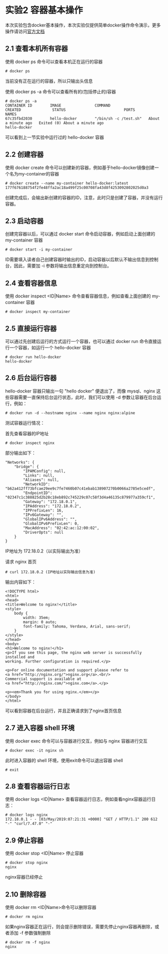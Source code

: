 # 实验2 容器基本操作

本次实验包含docker基本操作，本次实验仅提供简单docker操作命令演示，更多操作请访问[官方文档](https://docs.docker.com/)

## 2.1 查看本机所有容器
使用 docker ps 命令可以查看本机正在运行的容器
```
# docker ps
```
当前没有正在运行的容器，所以只输出头信息

使用 docker ps -a 命令可以查看所有的(包括停止的)容器
```
# docker ps -a
CONTAINER ID        IMAGE               COMMAND                 CREATED              STATUS                          PORTS               NAMES
67c35fbd2030        hello-docker        "/bin/sh -c /test.sh"   About a minute ago   Exited (0) About a minute ago                       hello-docker
```
可以看到上一节实验中运行过的 hello-docker 容器

## 2.2 创建容器
使用 docker create 命令可以创建新的容器，例如基于hello-docker镜像创建一个名为my-container的容器
```
# docker create --name my-container hello-docker:latest
177f676188754f2fe48ffa2ac18a499f25c00708fa43d8f4253092802025d0a3
```
创建完成后，会输出新创建的容器的ID，注意，此时只是创建了容器，并没有运行容器。

## 2.3 启动容器
创建完容器以后，可以通过 docker start 命令启动容器，例如启动上面创建的 my-container 容器

```
# docker start -i my-container
```
ID需要填入读者自己创建容器时输出的ID，启动容器以后默认不输出信息到控制台，因此，需要加 -i 参数将输出信息重定向到控制台。

## 2.4 查看容器信息
使用 docker inspect <ID|Name> 命令查看容器信息，例如查看上面创建的 my-container 容器
```
# docker inspect my-container
```

## 2.5 直接运行容器
可以通过先创建后运行的方式运行一个容器，也可以通过 docker run 命令直接运行一个容器，如运行一个 hello-docker 容器
```
# docker run hello-docker
hello-docker
```

## 2.6 后台运行容器
hello-docker 容器只输出一句 "hello docker" 便退出了，而像 mysql、nginx 这些容器需要一直保持后台运行状态，此时，我们可以使用 -d 参数让容器在后台运行，例如：
```
# docker run -d --hostname nginx --name nginx nginx:alpine
```

测试容器运行情况：

首先查看容器的IP地址

```
# docker inspect nginx
```

部分输出如下：
```
"Networks": {
    "bridge": {
        "IPAMConfig": null,
        "Links": null,
        "Aliases": null,
        "NetworkID": "b62a412ff73bfcae29ee9c7fe7460b07c41ebab138907270b0066a2785e5cedf",
        "EndpointID": "02347c1c388825d2b28c18eb892c745229c07c58f3d4a46135c879977a359cf1",
        "Gateway": "172.18.0.1",
        "IPAddress": "172.18.0.2",
        "IPPrefixLen": 16,
        "IPv6Gateway": "",
        "GlobalIPv6Address": "",
        "GlobalIPv6PrefixLen": 0,
        "MacAddress": "02:42:ac:12:00:02",
        "DriverOpts": null
    }
}
```
IP地址为 172.18.0.2（以实际输出为准）

请求 nginx 首页
```
# curl 172.18.0.2 (IP地址以实际输出信息为准)
```

输出内容如下：
```
<!DOCTYPE html>
<html>
<head>
<title>Welcome to nginx!</title>
<style>
    body {
        width: 35em;
        margin: 0 auto;
        font-family: Tahoma, Verdana, Arial, sans-serif;
    }
</style>
</head>
<body>
<h1>Welcome to nginx!</h1>
<p>If you see this page, the nginx web server is successfully installed and
working. Further configuration is required.</p>

<p>For online documentation and support please refer to
<a href="http://nginx.org/">nginx.org</a>.<br/>
Commercial support is available at
<a href="http://nginx.com/">nginx.com</a>.</p>

<p><em>Thank you for using nginx.</em></p>
</body>
</html>
```

可以看到容器在后台运行，并且正确请求到了nginx首页信息

## 2.7 进入容器 shell 环境
使用 docker exec 命令可以与容器进行交互，例如与 nginx 容器进行交互

```
# docker exec -it nginx sh
``` 
此时进入容器的 shell 环境，使用exit命令可以退出容器 shell
```
# exit
```

## 2.8 查看容器运行日志

使用 docker logs <ID|Name> 查看容器运行日志，例如查看nginx容器运行日志：

```
# docker logs nginx
172.18.0.1 - - [03/May/2019:07:21:31 +0000] "GET / HTTP/1.1" 200 612 "-" "curl/7.47.0" "-"
```

## 2.9 停止容器

使用 docker stop <ID|Name> 停止容器

```
# docker stop nginx
nginx
```
nginx容器已经停止


## 2.10 删除容器
使用 docker rm <ID|Name>命令可以删除容器
```
# docker rm nginx
```

如果nginx容器正在运行，则会提示删除错误，需要先停止nginx容器再删除，或者添加 -f 参数强制删除

```
# docker rm -f nginx
nginx
```